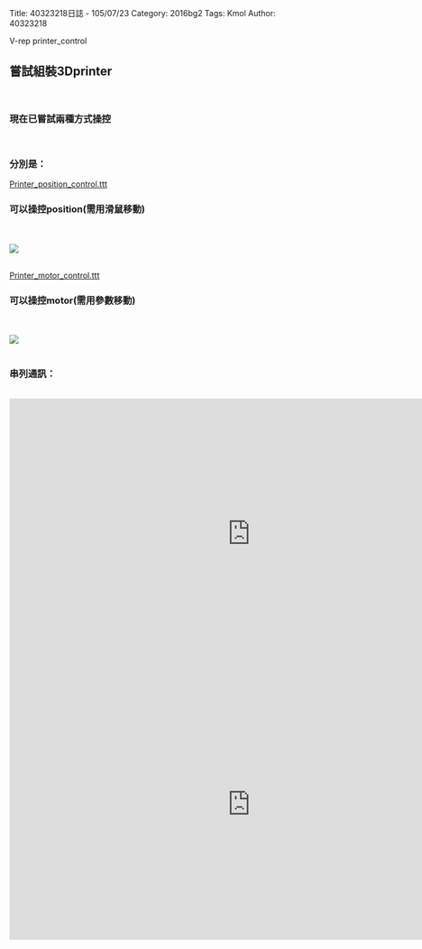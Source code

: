 Title: 40323218日誌 - 105/07/23
Category: 2016bg2
Tags: Kmol 
Author: 40323218


V-rep   printer_control

<!-- PELICAN_END_SUMMARY -->

<h2>嘗試組裝3Dprinter</h2>
<br>
<h3>現在已嘗試兩種方式操控</h3>
<br>
<h3>分別是：</h3>
<p><a href="https://github.com/coursemdetw/project_site/blob/gh-pages/users/g2_files/40323218/Printer_position_control.ttt?raw=true">Printer_position_control.ttt</a></p>
<h3>可以操控position(需用滑鼠移動)</h3>
<br><br>
<img src="http://coursemdetw.github.io/project_site_files/files/2016spring/g2/40323218/Printer_position_control.gif" weight=600 ><br><br>

<p><a href="https://github.com/coursemdetw/project_site/blob/gh-pages/users/g2_files/40323218/Printer_motor_control.ttt?raw=true">Printer_motor_control.ttt</a></p>
<h3>可以操控motor(需用參數移動)</h3>
<br><br>
<img src="http://coursemdetw.github.io/project_site_files/files/2016spring/g2/40323218/Printer_motor_control.gif" weight=600 ><br><br>

<h3>串列通訊：</h3>
<br>
<iframe width="854" height="480" src="https://www.youtube.com/embed/1-CW00QXwwk" frameborder="0" allowfullscreen></iframe>
<br>
<iframe width="854" height="480" src="https://www.youtube.com/embed/y1vbxmeJ4M0" frameborder="0" allowfullscreen></iframe>

